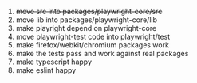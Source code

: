 1. ~~move src into packages/playwright-core/src~~
2. move lib into packages/playwright-core/lib
3. make playright depend on playwright-core
4. move playwright-test code into playwright/test
5. make firefox/webkit/chromium packages work
6. make the tests pass and work against real packages
7. make typescript happy
8. make eslint happy
